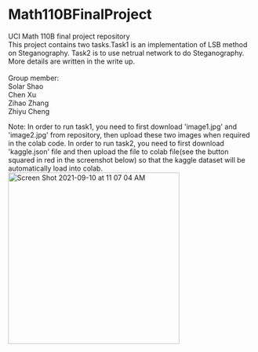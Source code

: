 # Math110BFinalProject
UCI Math 110B final project repository\
This project contains two tasks.Task1 is an implementation of LSB method on Steganography. Task2 is to use netrual network to do Steganography.
\
More details are written in the write up. \
\
Group member: \
Solar Shao \
Chen Xu \
Zihao Zhang \
Zhiyu Cheng 

Note: In order to run task1, you need to first download 'image1.jpg' and 'image2.jpg' from repository, then upload these two images when required in the colab code.
In order to run task2, you need to first download 'kaggle.json' file and then upload the file to colab file(see the button squared in red in the screenshot below) so that the kaggle dataset will be automatically load into colab. \
<img width="349" alt="Screen Shot 2021-09-10 at 11 07 04 AM" src="https://user-images.githubusercontent.com/62400474/132898197-1d8ebf69-c486-4f2e-b05d-b8454fad04d7.png">
